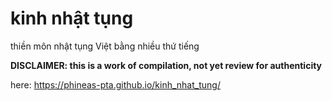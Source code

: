 # kinh nhật tụng

thiền môn nhật tụng Việt bằng nhiều thứ tiếng

**DISCLAIMER: this is a work of compilation, not yet review for authenticity**

here: https://phineas-pta.github.io/kinh_nhat_tung/
